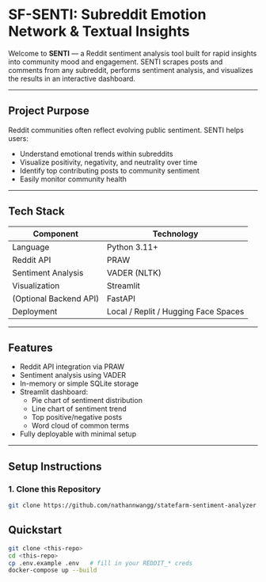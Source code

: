 # SF-SENTI: Subreddit Emotion Network & Textual Insights

Welcome to **SENTI** — a Reddit sentiment analysis tool built for rapid insights into community mood and engagement. SENTI scrapes posts and comments from any subreddit, performs sentiment analysis, and visualizes the results in an interactive dashboard.

---

## Project Purpose

Reddit communities often reflect evolving public sentiment. SENTI helps users:

- Understand emotional trends within subreddits  
- Visualize positivity, negativity, and neutrality over time  
- Identify top contributing posts to community sentiment  
- Easily monitor community health

---

## Tech Stack

| Component | Technology |
| --- | --- |
| Language | Python 3.11+ |
| Reddit API | PRAW |
| Sentiment Analysis | VADER (NLTK) |
| Visualization | Streamlit |
| (Optional Backend API) | FastAPI |
| Deployment | Local / Replit / Hugging Face Spaces |

---

## Features

- Reddit API integration via PRAW
- Sentiment analysis using VADER
- In-memory or simple SQLite storage
- Streamlit dashboard:
  - Pie chart of sentiment distribution
  - Line chart of sentiment trend
  - Top positive/negative posts
  - Word cloud of common terms
- Fully deployable with minimal setup

---

## Setup Instructions

### 1. Clone this Repository

```bash
git clone https://github.com/nathannwangg/statefarm-sentiment-analyzer.git
```

## Quickstart

```bash
git clone <this-repo>
cd <this-repo>
cp .env.example .env   # fill in your REDDIT_* creds
docker-compose up --build
```
